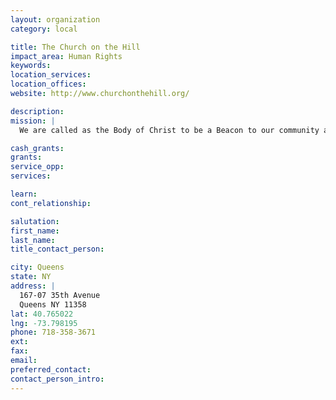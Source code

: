 ```yaml
---
layout: organization
category: local

title: The Church on the Hill
impact_area: Human Rights
keywords: 
location_services: 
location_offices: 
website: http://www.churchonthehill.org/

description: 
mission: |
  We are called as the Body of Christ to be a Beacon to our community and the world.

cash_grants: 
grants: 
service_opp: 
services: 

learn: 
cont_relationship: 

salutation: 
first_name: 
last_name: 
title_contact_person: 

city: Queens
state: NY
address: |
  167-07 35th Avenue     
  Queens NY 11358
lat: 40.765022
lng: -73.798195
phone: 718-358-3671
ext: 
fax: 
email: 
preferred_contact: 
contact_person_intro: 
---
```

